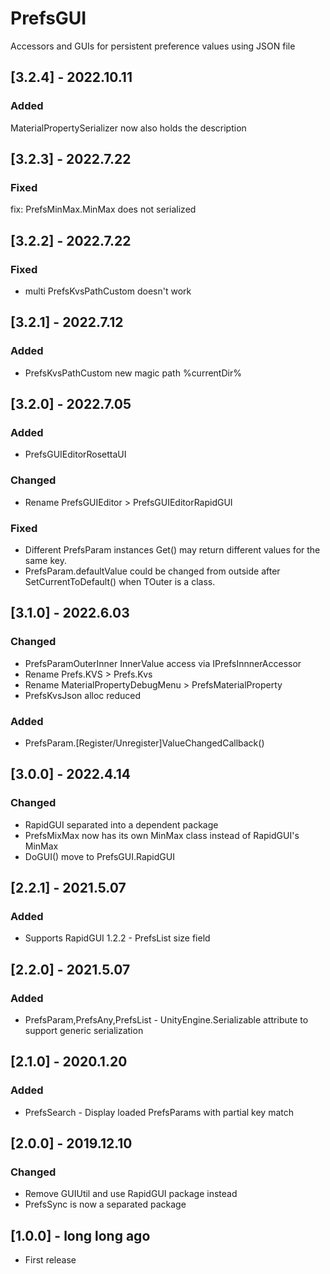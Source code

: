 # PrefsGUI
Accessors and GUIs for persistent preference values using JSON file

## [3.2.4] - 2022.10.11
### Added
MaterialPropertySerializer now also holds the description

## [3.2.3] - 2022.7.22

### Fixed
fix: PrefsMinMax.MinMax does not serialized

## [3.2.2] - 2022.7.22

### Fixed
 - multi PrefsKvsPathCustom doesn't work

## [3.2.1] - 2022.7.12

### Added
 - PrefsKvsPathCustom new magic path %currentDir%

## [3.2.0] - 2022.7.05
### Added
 - PrefsGUIEditorRosettaUI

### Changed
 - Rename PrefsGUIEditor > PrefsGUIEditorRapidGUI

### Fixed
 - Different PrefsParam instances Get() may return different values for the same key.
 - PrefsParam.defaultValue could be changed from outside after SetCurrentToDefault() when TOuter is a class.


## [3.1.0] - 2022.6.03
### Changed
 - PrefsParamOuterInner InnerValue access via IPrefsInnnerAccessor
 - Rename Prefs.KVS > Prefs.Kvs
 - Rename MaterialPropertyDebugMenu > PrefsMaterialProperty
 - PrefsKvsJson alloc reduced

### Added
 - PrefsParam.[Register/Unregister]ValueChangedCallback()


## [3.0.0] - 2022.4.14
### Changed
- RapidGUI separated into a dependent package
- PrefsMixMax now has its own MinMax class instead of RapidGUI's MinMax
- DoGUI() move to PrefsGUI.RapidGUI

## [2.2.1] - 2021.5.07
### Added
- Supports RapidGUI 1.2.2 - PrefsList size field

## [2.2.0] - 2021.5.07
### Added
- PrefsParam,PrefsAny,PrefsList - UnityEngine.Serializable attribute to support generic serialization

## [2.1.0] - 2020.1.20
### Added
- PrefsSearch - Display loaded PrefsParams with partial key match

## [2.0.0] - 2019.12.10
### Changed
- Remove GUIUtil and use RapidGUI package instead
- PrefsSync is now a separated package

## [1.0.0] - long long ago
- First release